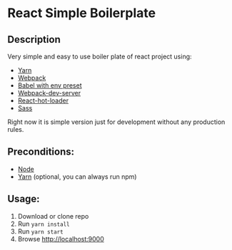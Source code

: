 React Simple Boilerplate
========================
Description
---------------
Very simple and easy to use boiler plate of react project using:
* [Yarn](https://yarnpkg.com/lang/en/)
* [Webpack](https://webpack.js.org/)
* [Babel with env preset](https://babeljs.io/env)
* [Webpack-dev-server](https://github.com/webpack/webpack-dev-server)
* [React-hot-loader](https://github.com/gaearon/react-hot-loader)
* [Sass](http://sass-lang.com/)

Right now it is simple version just for development without any production rules.

Preconditions:
---------------
* [Node](https://nodejs.org/en/)
* [Yarn](https://yarnpkg.com/lang/en/) (optional, you can always run npm)

Usage:
------------------
1. Download or clone repo
2. Run ```yarn install```
3. Run ```yarn start```
4. Browse [http://localhost:9000]()